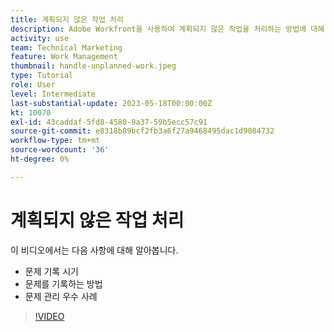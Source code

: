 ```yaml
---
title: 계획되지 않은 작업 처리
description: Adobe Workfront을 사용하여 계획되지 않은 작업을 처리하는 방법에 대해 알아봅니다.
activity: use
team: Technical Marketing
feature: Work Management
thumbnail: handle-unplanned-work.jpeg
type: Tutorial
role: User
level: Intermediate
last-substantial-update: 2023-05-18T00:00:00Z
kt: 10070
exl-id: 43caddaf-5fd8-4580-9a37-59b5ecc57c91
source-git-commit: e8318b89bcf2fb3a6f27a9468495dac1d9084732
workflow-type: tm+mt
source-wordcount: '36'
ht-degree: 0%

---
```


# 계획되지 않은 작업 처리

이 비디오에서는 다음 사항에 대해 알아봅니다.

* 문제 기록 시기
* 문제를 기록하는 방법
* 문제 관리 우수 사례

>[!VIDEO](https://video.tv.adobe.com/v/3419488/?quality=12&learn=on)
